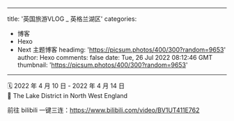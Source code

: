 
---
title: '英国旅游VLOG _ 英格兰湖区'
categories: 
 - 博客
 - Hexo
 - Next 主题博客
headimg: 'https://picsum.photos/400/300?random=9653'
author: Hexo
comments: false
date: Tue, 26 Jul 2022 08:12:46 GMT
thumbnail: 'https://picsum.photos/400/300?random=9653'
---

<div>   
<p>🗓 2022 年 4 月 10 日 - 2022 年 4 月 14 日<br>📍 The Lake District in North West England</p><p>前往 bilibili 一键三连：<a target="_blank" rel="noopener" href="https://www.bilibili.com/video/BV1UT411E762">https://www.bilibili.com/video/BV1UT411E762</a></p><div id="player_263ee332f3ea5384"></div><p> </p>  
</div>
            
